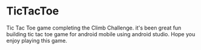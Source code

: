# TicTacToe
Tic Tac Toe game
completing the Climb Challenge.
it's been great fun building tic tac toe game for android mobile using android studio.
Hope you enjoy playing this game.
